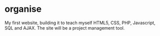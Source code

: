 # organise
My first website, building it to teach myself HTML5, CSS, PHP, Javascript, SQL and AJAX. The site will be a project management tool.
